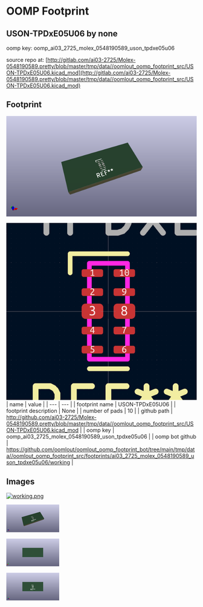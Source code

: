 # OOMP Footprint  
## USON-TPDxE05U06  by none  
  
oomp key: oomp_ai03_2725_molex_0548190589_uson_tpdxe05u06  
  
source repo at: [http://gitlab.com/ai03-2725/Molex-0548190589.pretty/blob/master/tmp/data//oomlout_oomp_footprint_src/USON-TPDxE05U06.kicad_mod](http://gitlab.com/ai03-2725/Molex-0548190589.pretty/blob/master/tmp/data//oomlout_oomp_footprint_src/USON-TPDxE05U06.kicad_mod)  
## Footprint  
  
[![working_kicad_pcb_3d.png](working_kicad_pcb_3d_600.png)](working_kicad_pcb_3d.png)  
  
[![working.png](working_600.png)](working.png)  
| name | value | 
| --- | --- | 
| footprint name | USON-TPDxE05U06 | 
| footprint description | None | 
| number of pads | 10 | 
| github path | http://github.com/ai03-2725/Molex-0548190589.pretty/blob/master/tmp/data//oomlout_oomp_footprint_src/USON-TPDxE05U06.kicad_mod | 
| oomp key | oomp_ai03_2725_molex_0548190589_uson_tpdxe05u06 | 
| oomp bot github | https://github.com/oomlout/oomlout_oomp_footprint_bot/tree/main/tmp/data//oomlout_oomp_footprint_src/footprints/ai03_2725_molex_0548190589_uson_tpdxe05u06/working | 
## Images  
  
[![working.png](working_140.png)](working.png)  
  
[![working_kicad_pcb_3d.png](working_kicad_pcb_3d_140.png)](working_kicad_pcb_3d.png)  
  
[![working_kicad_pcb_3d_back.png](working_kicad_pcb_3d_back_140.png)](working_kicad_pcb_3d_back.png)  
  
[![working_kicad_pcb_3d_front.png](working_kicad_pcb_3d_front_140.png)](working_kicad_pcb_3d_front.png)  
